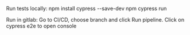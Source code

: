 Run tests locally:
npm install cypress --save-dev
npm cypress run

Run in gitlab:
Go to CI/CD, choose branch and click Run pipeline. Click on cypress e2e to 
open console